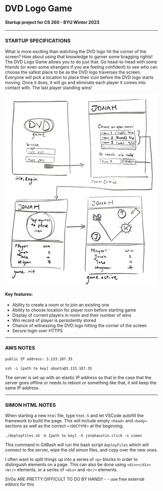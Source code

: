 # DVD Logo Game

#### Startup project for CS 260 - BYU Winter 2023

---

### STARTUP SPECIFICATIONS

What is more exciting than watching the DVD logo hit the corner of the screen? How about using that knowledge to garner some bragging rights! The DVD Logo Game allows you to do just that. Go head-to-head with some friends (or even some strangers if you are feeling confident) to see who can choose the safest place to be as the DVD logo traverses the screen. Everyone will pick a location to place their icon before the DVD logo starts moving. Once it does, it will go and eliminate each player it comes into contact with. The last player standing wins!

![Rough sketch of different screens of application](/images/specification/rough%20sketch.jpg)

#### Key features:
 - Ability to create a room or to join an existing one
 - Ability to choose location for player icon before starting game
 - Display of current players in room and their number of wins
 - Win record of player is persistently stored
 - Chance of witnessing the DVD logo hitting the corner of the screen
 - Secure login over HTTPS

---

### AWS NOTES

`public IP address: 3.133.187.35`

`ssh -i [path to key] ubuntu@3.133.187.35`

The server is set up with an elastic IP address so that in the case that the server goes offline or needs to reboot or something like that, it will keep the same IP address.

---

### SIMON HTML NOTES

When starting a new `html` file, type `html-5` and let VSCode autofill the framework to build the page. This will include empty `<head>` and `<body>` sections as well as the correct `<!DOCTYPE>` at the beginning.

`./deployFiles.sh -k [path to key] -h jonahaustin.click -s simon`

This command in GitBash will run the bash script `deployFiles` which will connect to the server, wipe the old simon files, and copy over the new ones.
 
I often want to split things up into a series of `<p>` blocks in order to distinguish elements on a page. This can also be done using `<div></div> <br/>` elements, or a series of `<div>` and `<br/>` elements.
 
SVGs ARE PRETTY DIFFICULT TO DO BY HAND!! - - use free external editors for this
